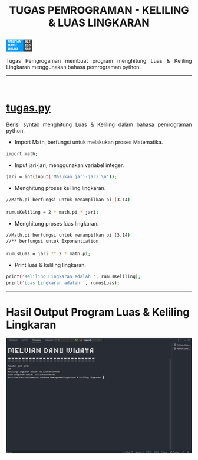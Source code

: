 # <p align="center"> TUGAS PEMROGRAMAN - KELILING & LUAS LINGKARAN
[![melvian](./images/melvian.png)](https://www.linkedin.com/in/melvian-wijaya-760b371b1/)
<p align="justify">Tugas Pemgrogaman membuat program menghitung Luas & Keliling Lingkaran menggunakan bahasa pemrograman python.

---
<br>


# [tugas.py](https://github.com/melviandanuw/TugasKelilingLuasLingkaran/blob/main/tugas.py)

<p align="justify">Berisi syntax menghitung Luas & Keliling dalam bahasa pemrograman python.

- Import Math, berfungsi untuk melakukan proses Matematika.
```sh
import math;
```
- Input jari-jari, menggunakan variabel integer.
```sh
jari = int(input('Masukan jari-jari:\n'));
```
- Menghitung proses keliling lingkaran.
```sh
//Math.pi berfungsi untuk menampilkan pi (3.14)

rumusKeliling = 2 * math.pi * jari;
```
- Menghitung proses luas lingkaran.
```sh
//Math.pi berfungsi untuk menampilkan pi (3.14)
//** berfungsi untuk Exponentiation

rumusLuas = jari ** 2 * math.pi;
```
- Print luas & keliling lingkaran.
```sh
print('Keliling Lingkaran adalah ', rumusKeliling);
print('Luas Lingkaran adalah ', rumusLuas);
```
----
# Hasil Output Program Luas & Keliling Lingkaran
![Output](./images/output.png)